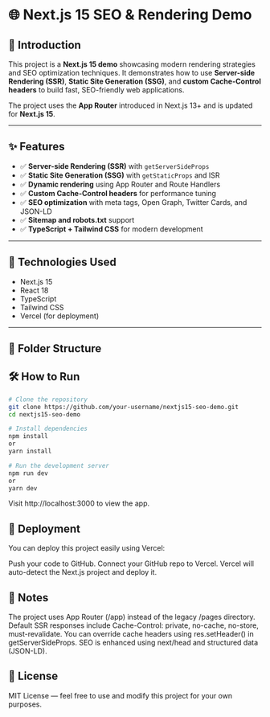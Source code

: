 # 🌐 Next.js 15 SEO & Rendering Demo

## 🚀 Introduction

This project is a **Next.js 15 demo** showcasing modern rendering strategies and SEO optimization techniques. It demonstrates how to use **Server-side Rendering (SSR)**, **Static Site Generation (SSG)**, and **custom Cache-Control headers** to build fast, SEO-friendly web applications.

The project uses the **App Router** introduced in Next.js 13+ and is updated for **Next.js 15**.

---

## ✨ Features

- ✅ **Server-side Rendering (SSR)** with `getServerSideProps`
- ✅ **Static Site Generation (SSG)** with `getStaticProps` and ISR
- ✅ **Dynamic rendering** using App Router and Route Handlers
- ✅ **Custom Cache-Control headers** for performance tuning
- ✅ **SEO optimization** with meta tags, Open Graph, Twitter Cards, and JSON-LD
- ✅ **Sitemap and robots.txt** support
- ✅ **TypeScript + Tailwind CSS** for modern development

---

## 🧰 Technologies Used

- Next.js 15
- React 18
- TypeScript
- Tailwind CSS
- Vercel (for deployment)

---

## 📁 Folder Structure

## 🛠️ How to Run

```bash
# Clone the repository
git clone https://github.com/your-username/nextjs15-seo-demo.git
cd nextjs15-seo-demo

# Install dependencies
npm install
or
yarn install

# Run the development server
npm run dev
or
yarn dev
```

Visit http://localhost:3000 to view the app.

## 🚀 Deployment

You can deploy this project easily using Vercel:

Push your code to GitHub.
Connect your GitHub repo to Vercel.
Vercel will auto-detect the Next.js project and deploy it.

## 📌 Notes

The project uses App Router (/app) instead of the legacy /pages directory.
Default SSR responses include Cache-Control: private, no-cache, no-store, must-revalidate.
You can override cache headers using res.setHeader() in getServerSideProps.
SEO is enhanced using next/head and structured data (JSON-LD).

## 📄 License
MIT License — feel free to use and modify this project for your own purposes.